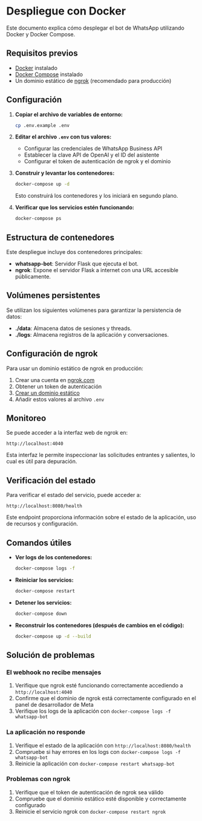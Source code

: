# Despliegue con Docker

Este documento explica cómo desplegar el bot de WhatsApp utilizando Docker y Docker Compose.

## Requisitos previos

- [Docker](https://docs.docker.com/get-docker/) instalado
- [Docker Compose](https://docs.docker.com/compose/install/) instalado
- Un dominio estático de [ngrok](https://ngrok.com/) (recomendado para producción)

## Configuración

1. **Copiar el archivo de variables de entorno:**

   ```bash
   cp .env.example .env
   ```

2. **Editar el archivo `.env` con tus valores:**

   - Configurar las credenciales de WhatsApp Business API
   - Establecer la clave API de OpenAI y el ID del asistente
   - Configurar el token de autenticación de ngrok y el dominio

3. **Construir y levantar los contenedores:**

   ```bash
   docker-compose up -d
   ```

   Esto construirá los contenedores y los iniciará en segundo plano.

4. **Verificar que los servicios estén funcionando:**

   ```bash
   docker-compose ps
   ```

## Estructura de contenedores

Este despliegue incluye dos contenedores principales:

- **whatsapp-bot**: Servidor Flask que ejecuta el bot.
- **ngrok**: Expone el servidor Flask a internet con una URL accesible públicamente.

## Volúmenes persistentes

Se utilizan los siguientes volúmenes para garantizar la persistencia de datos:

- **./data**: Almacena datos de sesiones y threads.
- **./logs**: Almacena registros de la aplicación y conversaciones.

## Configuración de ngrok

Para usar un dominio estático de ngrok en producción:

1. Crear una cuenta en [ngrok.com](https://ngrok.com/)
2. Obtener un token de autenticación
3. [Crear un dominio estático](https://dashboard.ngrok.com/cloud-edge/domains)
4. Añadir estos valores al archivo `.env`

## Monitoreo

Se puede acceder a la interfaz web de ngrok en:

```
http://localhost:4040
```

Esta interfaz le permite inspeccionar las solicitudes entrantes y salientes, lo cual es útil para depuración.

## Verificación del estado

Para verificar el estado del servicio, puede acceder a:

```
http://localhost:8080/health
```

Este endpoint proporciona información sobre el estado de la aplicación, uso de recursos y configuración.

## Comandos útiles

- **Ver logs de los contenedores:**

  ```bash
  docker-compose logs -f
  ```

- **Reiniciar los servicios:**

  ```bash
  docker-compose restart
  ```

- **Detener los servicios:**

  ```bash
  docker-compose down
  ```

- **Reconstruir los contenedores (después de cambios en el código):**

  ```bash
  docker-compose up -d --build
  ```

## Solución de problemas

### El webhook no recibe mensajes

1. Verifique que ngrok esté funcionando correctamente accediendo a `http://localhost:4040`
2. Confirme que el dominio de ngrok está correctamente configurado en el panel de desarrollador de Meta
3. Verifique los logs de la aplicación con `docker-compose logs -f whatsapp-bot`

### La aplicación no responde

1. Verifique el estado de la aplicación con `http://localhost:8080/health`
2. Compruebe si hay errores en los logs con `docker-compose logs -f whatsapp-bot`
3. Reinicie la aplicación con `docker-compose restart whatsapp-bot`

### Problemas con ngrok

1. Verifique que el token de autenticación de ngrok sea válido
2. Compruebe que el dominio estático esté disponible y correctamente configurado
3. Reinicie el servicio ngrok con `docker-compose restart ngrok`